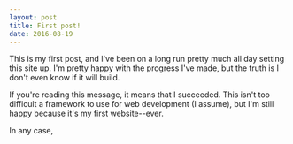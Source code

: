```yaml
---
layout: post
title: First post!
date: 2016-08-19
---
```


This is my first post, and I've been on a long run pretty much all day setting this site up. I'm pretty happy with the progress I've made, but the truth is I don't even know if it will build. 

If you're reading this message, it means that I succeeded. This isn't too difficult a framework to use for web development (I assume), but I'm still happy because it's my first website--ever. 

In any case, <a href="mailto:mustafa.ascha@gmail.com" title="drop me a line for some encouragement!">
